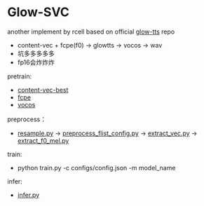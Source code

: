 # Glow-SVC

another implement by rcell based on official [glow-tts](https://github.com/jaywalnut310/glow-tts) repo
+ content-vec + fcpe(f0) -> glowtts -> vocos -> wav
+ 坑多多多多多
+ fp16会炸炸炸

pretrain:
+ [content-vec-best](https://huggingface.co/lengyue233/content-vec-best/resolve/main/pytorch_model.bin)
+ [fcpe](https://huggingface.co/datasets/ylzz1997/rmvpe_pretrain_model/resolve/main/fcpe.pt)
+ [vocos](https://huggingface.co/charactr/vocos-mel-24khz/resolve/main/pytorch_model.bin)


preprocess：
+ [resample.py](resample.py) -> [preprocess_flist_config.py](preprocess_flist_config.py) 
-> [extract_vec.py](extract_vec.py) -> [extract_f0_mel.py](extract_f0_mel.py)

train:
+ python train.py -c configs/config.json -m model_name

infer:
+ [infer.py](infer.py)